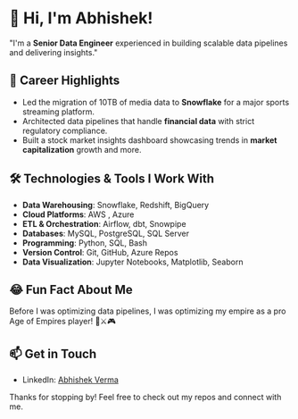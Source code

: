 # 👋 Hi, I'm Abhishek!

"I'm a **Senior Data Engineer** experienced in building scalable data pipelines and delivering insights."


## 🎯 Career Highlights
- Led the migration of 10TB of media data to **Snowflake** for a major sports streaming platform.
- Architected data pipelines that handle **financial data** with strict regulatory compliance.
- Built a stock market insights dashboard showcasing trends in **market capitalization** growth and more.
  
## 🛠️ Technologies & Tools I Work With

- **Data Warehousing**: Snowflake, Redshift, BigQuery
- **Cloud Platforms**: AWS , Azure
- **ETL & Orchestration**: Airflow, dbt, Snowpipe
- **Databases**: MySQL, PostgreSQL, SQL Server
- **Programming**: Python, SQL, Bash
- **Version Control**: Git, GitHub, Azure Repos
- **Data Visualization**: Jupyter Notebooks, Matplotlib, Seaborn

## 😂 Fun Fact About Me
Before I was optimizing data pipelines, I was optimizing my empire as a pro Age of Empires player! 🏰⚔️🎮

## 📫 Get in Touch
- LinkedIn: [Abhishek Verma](https://www.linkedin.com/in/abhishek-verma-83b861135/)

Thanks for stopping by! Feel free to check out my repos and connect with me.
